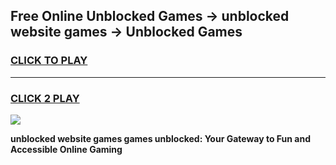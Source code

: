 
## Free Online Unblocked Games → unblocked website games → Unblocked Games
<h3>
<a href="https://premium.freeplayer.one?title=unblocked_website_games&ref=21F">CLICK TO PLAY</a></h3>
<hr>

<h3>
<a href="https://premium.freeplayer.one?title=unblocked_website_games&ref=21F">CLICK 2 PLAY</a>
  
</h3>

<a href="https://premium.freeplayer.one?title=unblocked_website_games&ref=21F/"><img src="https://clearcache.store/games.png"></a>


**unblocked website games games unblocked: Your Gateway to Fun and Accessible Online Gaming**
